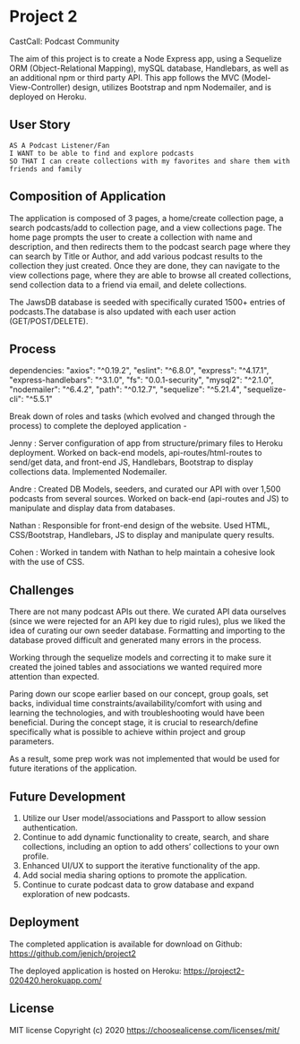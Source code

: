 # Project 2

CastCall: Podcast Community

The aim of this project is to create a Node Express app, using a Sequelize ORM (Object-Relational Mapping), mySQL database, Handlebars, as well as an additional npm or third party API. This app follows the MVC (Model-View-Controller) design, utilizes Bootstrap and npm Nodemailer, and is deployed on Heroku.

## User Story

```
AS A Podcast Listener/Fan
I WANT to be able to find and explore podcasts 
SO THAT I can create collections with my favorites and share them with friends and family

```

## Composition of Application

The application is composed of 3 pages, a home/create collection page, a search podcasts/add to collection page, and a view collections page. The home page prompts the user to create a collection with name and description, and then redirects them to the podcast search page where they can search by Title or Author, and add various podcast results to the collection they just created. Once they are done, they can navigate to the view collections page, where they are able to browse all created collections, send collection data to a friend via email, and delete collections. 

The JawsDB database is seeded with specifically curated 1500+ entries of podcasts.The database is also updated with each user action (GET/POST/DELETE).  

## Process
dependencies:
    "axios": "^0.19.2",
    "eslint": "^6.8.0",
    "express": "^4.17.1",
    "express-handlebars": "^3.1.0",
    "fs": "0.0.1-security",
    "mysql2": "^2.1.0",
    "nodemailer": "^6.4.2",
    "path": "^0.12.7",
    "sequelize": "^5.21.4",
    "sequelize-cli": "^5.5.1"

Break down of roles and tasks (which evolved and changed through the process) to complete the deployed application -

Jenny : Server configuration of app from structure/primary files to Heroku deployment. Worked on back-end models, api-routes/html-routes to send/get data, and front-end JS, Handlebars, Bootstrap to display collections data. Implemented Nodemailer.

Andre : Created DB Models, seeders, and curated our API with over 1,500 podcasts from several sources. Worked on back-end (api-routes and JS) to manipulate and display data from databases.

Nathan : Responsible for front-end design of the website. Used HTML, CSS/Bootstrap, Handlebars, JS to display and manipulate query results.

Cohen : Worked in tandem with Nathan to help maintain a cohesive look with the use of CSS.

## Challenges

There are not many podcast APIs out there. We curated API data ourselves (since we were rejected for an API key due to rigid rules), plus we liked the idea of curating our own seeder database. Formatting and importing to the database proved difficult and generated many errors in the process.

Working through the sequelize models and correcting it to make sure it created the joined tables and associations we wanted required more attention than expected.

Paring down our scope earlier based on our concept, group goals, set backs, individual time constraints/availability/comfort with using and learning the technologies, and with troubleshooting would have been beneficial. During the concept stage, it is crucial to research/define specifically what is possible to achieve within project and group parameters.

As a result, some prep work was not implemented that would be used for future iterations of the application.

## Future Development

1. Utilize our User model/associations and Passport to allow session authentication.
2. Continue to add dynamic functionality to create, search, and share collections, including an     option to add others’ collections to your own profile. 
3. Enhanced UI/UX to support the iterative functionality of the app.
4. Add social media sharing options to promote the application.
5. Continue to curate podcast data to grow database and expand exploration of new podcasts.

## Deployment

The completed application is available for download on Github: 
https://github.com/jenjch/project2

The deployed application is hosted on Heroku:
https://project2-020420.herokuapp.com/  

## License

MIT license Copyright (c) 2020 
https://choosealicense.com/licenses/mit/ 

